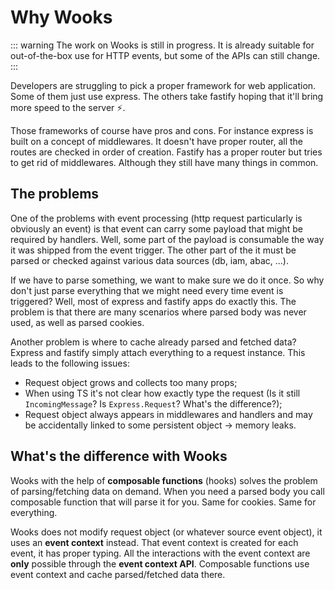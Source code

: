 # Why Wooks

::: warning
The work on Wooks is still in progress. It is already suitable for
out-of-the-box use for HTTP events, but some of the APIs can still change.
:::

Developers are struggling to pick a proper framework for web application.
Some of them just use express. The others take fastify hoping that it'll bring more speed to the server ⚡.

Those frameworks of course have pros and cons. For instance express is built on a concept of middlewares.
It doesn't have proper router, all the routes are checked in order of creation.
Fastify has a proper router but tries to get rid of middlewares. Although they still have many things in common.

## The problems

One of the problems with event processing (http request particularly is obviously an event) is that event can carry
some payload that might be required by handlers. Well, some part of the payload is consumable the way it was shipped from
the event trigger. The other part of the it must be parsed or checked against various data sources (db, iam, abac, ...).

If we have to parse something, we want to make sure we do it once. So why don't just parse everything that we might need
every time event is triggered? Well, most of express and fastify apps do exactly this. The problem is that there are many scenarios
where parsed body was never used, as well as parsed cookies.

Another problem is where to cache already parsed and fetched data? Express and fastify simply attach everything to a
request instance. This leads to the following issues:
- Request object grows and collects too many props;
- When using TS it's not clear how exactly type the request (Is it still `IncomingMessage`? Is `Express.Request`? What's the difference?);
- Request object always appears in middlewares and handlers and may be accidentally linked to some persistent object -> memory leaks.

## What's the difference with Wooks

Wooks with the help of **composable functions** (hooks) solves the problem of parsing/fetching data on demand. When you need a parsed body
you call composable function that will parse it for you. Same for cookies. Same for everything.

Wooks does not modify request object (or whatever source event object), it uses an **event context** instead. That event context
is created for each event, it has proper typing. All the interactions with the event context are **only** possible
through the **event context API**. Composable functions use event context and cache parsed/fetched data there.